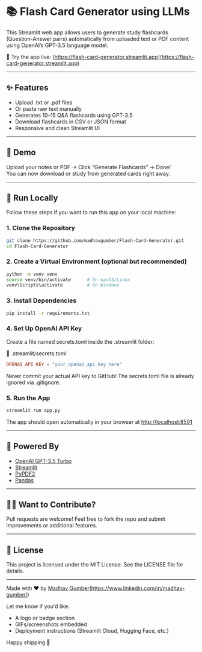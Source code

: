 
# 📚 Flash Card Generator using LLMs

This Streamlit web app allows users to generate study flashcards (Question-Answer pairs) automatically from uploaded text or PDF content using OpenAI’s GPT-3.5 language model.

🔗 Try the app live: [https://flash-card-generator.streamlit.app](https://flash-card-generator.streamlit.app)

---

## ✨ Features

- Upload .txt or .pdf files  
- Or paste raw text manually  
- Generates 10–15 Q&A flashcards using GPT-3.5  
- Download flashcards in CSV or JSON format  
- Responsive and clean Streamlit UI  

---

## 📸 Demo

Upload your notes or PDF → Click “Generate Flashcards” → Done!  
You can now download or study from generated cards right away.

---

## 🚀 Run Locally

Follow these steps if you want to run this app on your local machine:

### 1. Clone the Repository

```bash
git clone https://github.com/madhavgumber/Flash-Card-Generator.git
cd Flash-Card-Generator
````

### 2. Create a Virtual Environment (optional but recommended)

```bash
python -m venv venv
source venv/bin/activate      # On macOS/Linux
venv\Scripts\activate         # On Windows
```

### 3. Install Dependencies

```bash
pip install -r requirements.txt
```

### 4. Set Up OpenAI API Key

Create a file named secrets.toml inside the .streamlit folder:

📁 .streamlit/secrets.toml

```toml
OPENAI_API_KEY = "your_openai_api_key_here"
```

Never commit your actual API key to GitHub! The secrets.toml file is already ignored via .gitignore.

### 5. Run the App

```bash
streamlit run app.py
```

The app should open automatically in your browser at [http://localhost:8501](http://localhost:8501)

---

## 🧠 Powered By

* [OpenAI GPT-3.5 Turbo](https://platform.openai.com/)
* [Streamlit](https://streamlit.io/)
* [PyPDF2](https://pypi.org/project/PyPDF2/)
* [Pandas](https://pandas.pydata.org/)

---

## 🙋‍♂️ Want to Contribute?

Pull requests are welcome! Feel free to fork the repo and submit improvements or additional features.

---

## 📄 License

This project is licensed under the MIT License. See the LICENSE file for details.

---

Made with ❤️ by [Madhav Gumber](https://github.com/madhavgumber)(https://www.linkedin.com/in/madhav-gumber/)


Let me know if you'd like:

- A logo or badge section  
- GIFs/screenshots embedded  
- Deployment instructions (Streamlit Cloud, Hugging Face, etc.)

Happy shipping 🚀

